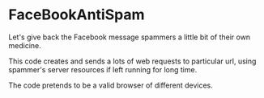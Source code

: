 # FaceBookAntiSpam

Let's give back the Facebook message spammers a little bit of their own medicine.

This code creates and sends a lots of web requests to particular url, using spammer's server resources if left running for long time.

The code pretends to be a valid browser of different devices.
